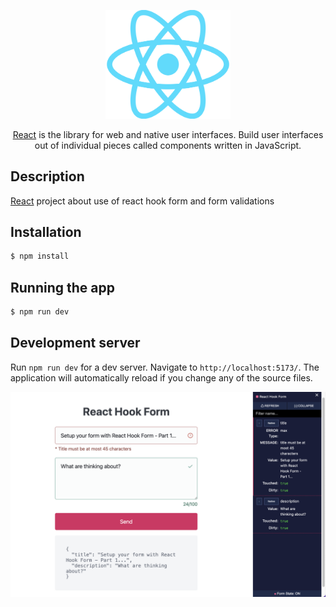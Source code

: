 <p align="center">
    <a href="https://react.dev/" target="blank"><img src="public/react.jpg" width="200" alt="React Logo" /></a>
</p>

<p align="center"><a href="https://react.dev/" target="_blank">React</a> is the library for web and native user interfaces. Build user interfaces out of individual pieces called components written in JavaScript.</p>

## Description

[React](https://react.dev/) project about use of react hook form and form validations

## Installation

```bash
$ npm install
```

## Running the app

```bash
$ npm run dev
```

## Development server

Run `npm run dev` for a dev server. Navigate to `http://localhost:5173/`. The application will automatically reload if you change any of the source files.

<img src="public/demo.png" alt="Form">
